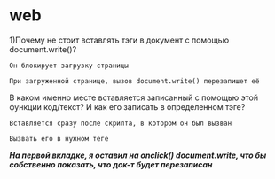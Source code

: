 # web
1)Почему не стоит вставлять тэги в документ с помощью document.write()?
    
    Он блокирует загрузку страницы
    
    При загруженной странице, вызов document.write() перезапишет её
    
    
  В каком именно месте вставляется записанный с помощью этой функции код/текст? И как его записать в определенном тэге?
    
    Вставляется сразу после скрипта, в котором он был вызван
    
    Вызвать его в нужном теге 


***На первой вкладке, я оставил на onclick() document.write, что бы собственно показать, что док-т будет перезаписан***
